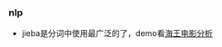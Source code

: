 ### nlp

* jieba是分词中使用最广泛的了，demo看[海王电影分析](https://github.com/fenglei110/Data-analysis/blob/master/Spider/ch_Haiwang/analysis.py)